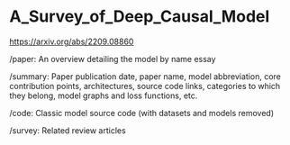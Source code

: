 # A_Survey_of_Deep_Causal_Model

https://arxiv.org/abs/2209.08860

/paper: An overview detailing the model by name essay

/summary: Paper publication date, paper name, model abbreviation, core contribution points, architectures, source code links, categories to which they belong, model graphs and loss functions, etc.

/code: Classic model source code (with datasets and models removed)

/survey: Related review articles
